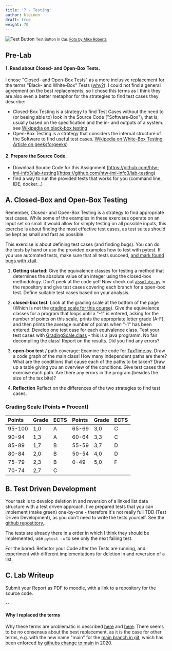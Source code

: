 ```yaml
---
title: '7 - Testing'
author: kleinen
draft: true
weight: 70
---
```

![Test Button](../images/test-button.jpg)
<small class = "float-right">Test Button in Car. [Foto by Mike Roberts](https://www.flickr.com/photos/cosmic_spanner/3766667411)</small>

## Pre-Lab

#### 1. Read about Closed- and Open-Box Tests.

I chose "Closed- and Open-Box Tests" as a more inclusive replacement for the terms "Black- and White-Box" Tests ([why?](#why-i-replaced-the-terms)). I could not find a general agreement on the best replacements, so I chose this terms as I think they are also even a better metaphor for the strategies to find test cases they describe:

- Closed-Box Testing is a strategy to find Test Cases without the need to (or beeing able to) look in the Source Code ("Software-Box"), that is, usually based on the specification and the in- and outputs of a system. see [Wikipedia on black-box testing](https://en.wikipedia.org/wiki/Black-box_testing)
- Open-Box Testing is a strategy that considers the internal structure of the Software to find useful test cases.  [Wikipedia on White-Box Testing](https://en.wikipedia.org/wiki/white_box_testing),  [Article on geeksforgeeks](https://www.geeksforgeeks.org/software-engineering-white-box-testing/))




#### 2.  Prepare the Source Code.


- Download Source Code for this Assignment [https://github.com/htw-imi-info3/lab-testing](https://github.com/htw-imi-info3/lab-testing)
- find a way to run the provided tests that works for you (command line, IDE, docker...)

## A. Closed-Box and Open-Box Testing

Remember, Closed- and Open-Box Testing is a strategy to find appropriate test cases. While some of the examples in these exercises operate on an input set so small it would allow for simply testing on all possible inputs, this exercise is about finding the most effective test cases, as 
test suites should be kept as small and fast as possible.

This exercise is about defining test cases (and finding bugs). You can do the tests by hand or use the provided examples how to test with pytest. If you use automated tests, make sure that all tests succeed, [and mark found bugs with xfail](https://docs.pytest.org/en/7.1.x/how-to/skipping.html).

1. **Getting started:**  Give the equivalence classes for testing a method that determines the absolute value of an integer using the closed-box methodology. Don't peek at the code yet! Now check out [`absolute.py`](https://github.com/htw-imi-info3/lab-testing/blob/main/a_open_and_closed_box_tests/javasource/absolute.java) in the repository and give test cases covering each branch for a open-box test. Define suitable test cases based on your analysis.


2. **closed-box test**: Look at the grading scale at the bottom of the page (Which is not the [grading scale for this course](/studies/grading/grading-scale)). Give the   equivalence classes for a program that loops until a "-1"  is entered, asking for the number   of points on this scale, prints the appropriate letter grade (A-F), and then prints the   average number of points when "-1" has been entered. Develop one test case for each   equivalence class. Test your test cases with [GradingScale.class](https://github.com/htw-imi-info3/lab-testing/blob/main/a_open_and_closed_box_tests/GradingScale.class) - this is a java programm. No fair decompiling the class! Report on the results. Did you find any errors?


3. **open-box test** / path coverage: Examine the code for [TaxTime.py](https://github.com/htw-imi-info3/lab-testing/blob/main/a_open_and_closed_box_tests/python/tax_time.py). Draw a code graph of the main class! How many independent paths are there? What are the conditions that cause each of the paths to be taken? Draw up a table giving you an overview of the conditions. Give test cases that exercise each path. Are there any errors in the program (besides the size of the tax bite)?


4. **Reflection** Reflect on the differences of the two strategies to find test cases. 


### Grading Scale (Points = Procent)

| Points | Grade | ECTS | Points | Grade | ECTS |
|:-------|:------|:-----|:-------|:------|:-----|
| 95-100 | 1,0   | A    | 65-69  | 3,0   | C    |
| 90-94  | 1,3   | A    | 60-64  | 3,3   | C    |
| 85-89  | 1,7   | B    | 55-59  | 3,7   | D    |
| 80-84  | 2,0   | B    | 50-54  | 4,0   | D    |
| 75-79  | 2,3   | B    | 0-49   | 5,0   | F    |
| 70-74  | 2,7   | C    |        |       |      |


## B. Test Driven Development

Your task is to develop deletion in and reversion of a linked list data structure with a test driven approach.
I've prepared tests that you can implement (make green) one-by-one - therefore it's not really full TDD (Test Driven Development), as you don't need to write the tests
yourself. See the [github repostitory.](https://github.com/htw-imi-info3/lab-testing/tree/main/b_test_driven_development/python).

The tests are already there in a order in which I think they should be implemented, use `pytest -x` to see only the next failing test.

For the bored: Refactor your Code after the Tests are running, and experiment with different implementations for deletion in and reversion of a list.


## C. Lab Writeup

Submit your Report as PDF to moodle, with a link to a repository for the source code.

--
#### Why I replaced the terms
Why these terms are problematic is described [here](https://news.uoguelph.ca/guides/style-guide/inclusive-language/inclusive-it-language-replacement-terms/) and [here](https://www.acm.org/diversity-inclusion/words-matter).
There seems to be no consensus about the best replacement, as it is the case for other terms,  e.g. with the new name "main" for the [main branch in git](https://sfconservancy.org/news/2020/jun/23/gitbranchname/), which has been enforced by [githubs change to main](https://www.zdnet.com/article/github-to-replace-master-with-main-starting-next-month/) in 2020.